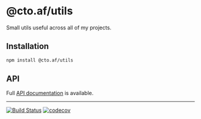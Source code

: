 # @cto.af/utils

Small utils useful across all of my projects.

## Installation

```sh
npm install @cto.af/utils
```

## API

Full [API documentation](http://cto-af.github.io/utils/) is available.

---
[![Build Status](https://github.com/cto-af/utils/workflows/Tests/badge.svg)](https://github.com/cto-af/utils/actions?query=workflow%3ATests)
[![codecov](https://codecov.io/github/cto-af/utils/graph/badge.svg?token=qWFnmopDdG)](https://codecov.io/github/cto-af/utils)
